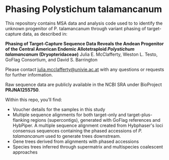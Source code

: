 # Phasing Polystichum talamancanum

This repository contains MSA data and analysis code used to to identify the unknown progenitor of P. talamancanum through variant phasing of target-capture data, as described in:

**Phasing of Target-Capture Sequence Data Reveals the Andean Progenitor of the Central American Endemic Allotetraploid _Polystichum talamancanum_ (Dryopteridaceae)**
Julia E. McClafferty, Weston L. Testo, GoFlag Consortium, and David S. Barrington

Please contact julia.mcclafferty@univie.ac.at with any questions or requests for further information.

Raw sequence data are publicly available in the NCBI SRA under BioProject **PRJNA1255750**.

Within this repo, you’ll find:
* Voucher details for the samples in this study  
* Multiple sequence alignments for both target-only and target-plus-flanking regions (supercontigs), generated with GoFlag references and HybPiper. A multiple sequence alignment created from Hybphaser's loci consensus sequences containing the phased accessions of _P. talamancanum_ used to generate trees downstream.
* Gene trees derived from alignments with phased accessions
* Species trees inferred through supermatrix and multispecies coalescent approaches
